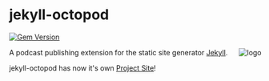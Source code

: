 # jekyll-octopod

[![Gem Version](https://badge.fury.io/rb/jekyll-octopod.svg)](https://badge.fury.io/rb/jekyll-octopod)

<img align="right" src="assets/img/logo.jpg" alt="logo">

A podcast publishing extension for the static site generator [Jekyll](https://jekyllrb.com/).

jekyll-octopod has now it's own [Project Site](https://jekyll-octopod.github.io/)!
